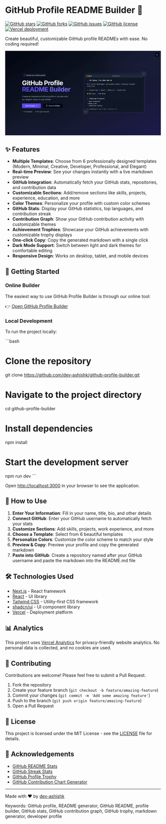 # GitHub Profile README Builder 🚀

[![GitHub stars](https://img.shields.io/github/stars/dev-ashishk/github-profile-builder)](https://github.com/dev-ashishk/github-profile-builder/stargazers)
[![GitHub forks](https://img.shields.io/github/forks/dev-ashishk/github-profile-builder)](https://github.com/dev-ashishk/github-profile-builder/network)
[![GitHub issues](https://img.shields.io/github/issues/dev-ashishk/github-profile-builder)](https://github.com/dev-ashishk/github-profile-builder/issues)
[![GitHub license](https://img.shields.io/github/license/dev-ashishk/github-profile-builder)](https://github.com/dev-ashishk/github-profile-builder/blob/main/LICENSE)
[![Vercel deployment](https://img.shields.io/badge/vercel-deployed-brightgreen.svg)](https://github-profile-builder-dev-ashishk.vercel.app)

Create beautiful, customizable GitHub profile READMEs with ease. No coding required!

![GitHub Profile Builder Preview](public/github-profile-builder-preview.png)

## ✨ Features

- **Multiple Templates**: Choose from 6 professionally designed templates (Modern, Minimal, Creative, Developer, Professional, and Elegant)
- **Real-time Preview**: See your changes instantly with a live markdown preview
- **GitHub Integration**: Automatically fetch your GitHub stats, repositories, and contribution data
- **Customizable Sections**: Add/remove sections like skills, projects, experience, education, and more
- **Color Themes**: Personalize your profile with custom color schemes
- **GitHub Stats**: Display your GitHub statistics, top languages, and contribution streak
- **Contribution Graph**: Show your GitHub contribution activity with customizable themes
- **Achievement Trophies**: Showcase your GitHub achievements with customizable trophy displays
- **One-click Copy**: Copy the generated markdown with a single click
- **Dark Mode Support**: Switch between light and dark themes for comfortable editing
- **Responsive Design**: Works on desktop, tablet, and mobile devices

## 🚀 Getting Started

### Online Builder

The easiest way to use GitHub Profile Builder is through our online tool:

👉 [Open GitHub Profile Builder](https://dev-ashishk.github.io/github-profile-builder/)

### Local Development

To run the project locally:

\`\`\`bash
# Clone the repository
git clone https://github.com/dev-ashishk/github-profile-builder.git

# Navigate to the project directory
cd github-profile-builder

# Install dependencies
npm install

# Start the development server
npm run dev
\`\`\`

Open [http://localhost:3000](http://localhost:3000) in your browser to see the application.

## 📝 How to Use

1. **Enter Your Information**: Fill in your name, title, bio, and other details
2. **Connect GitHub**: Enter your GitHub username to automatically fetch your stats
3. **Customize Sections**: Add skills, projects, work experience, and more
4. **Choose a Template**: Select from 6 beautiful templates
5. **Personalize Colors**: Customize the color scheme to match your style
6. **Preview & Copy**: Preview your profile and copy the generated markdown
7. **Paste into GitHub**: Create a repository named after your GitHub username and paste the markdown into the README.md file

## 🛠️ Technologies Used

- [Next.js](https://nextjs.org/) - React framework
- [React](https://reactjs.org/) - UI library
- [Tailwind CSS](https://tailwindcss.com/) - Utility-first CSS framework
- [shadcn/ui](https://ui.shadcn.com/) - UI component library
- [Vercel](https://vercel.com/) - Deployment platform

## 📊 Analytics

This project uses [Vercel Analytics](https://vercel.com/analytics) for privacy-friendly website analytics. No personal data is collected, and no cookies are used.

## 🤝 Contributing

Contributions are welcome! Please feel free to submit a Pull Request.

1. Fork the repository
2. Create your feature branch (`git checkout -b feature/amazing-feature`)
3. Commit your changes (`git commit -m 'Add some amazing feature'`)
4. Push to the branch (`git push origin feature/amazing-feature`)
5. Open a Pull Request

## 📄 License

This project is licensed under the MIT License - see the [LICENSE](LICENSE) file for details.

## 🙏 Acknowledgements

- [GitHub README Stats](https://github.com/anuraghazra/github-readme-stats)
- [GitHub Streak Stats](https://github.com/DenverCoder1/github-readme-streak-stats)
- [GitHub Profile Trophy](https://github.com/ryo-ma/github-profile-trophy)
- [GitHub Contribution Chart Generator](https://github.com/sallar/github-contributions-chart)

---

Made with ❤️ by [dev-ashishk](https://github.com/dev-ashishk)

Keywords: GitHub profile, README generator, GitHub README, profile builder, GitHub stats, GitHub contribution graph, GitHub trophy, markdown generator, developer profile
